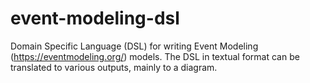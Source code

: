 # event-modeling-dsl
Domain Specific Language (DSL) for writing Event Modeling (https://eventmodeling.org/) models. The DSL in textual format can be translated to various outputs, mainly to a diagram.
